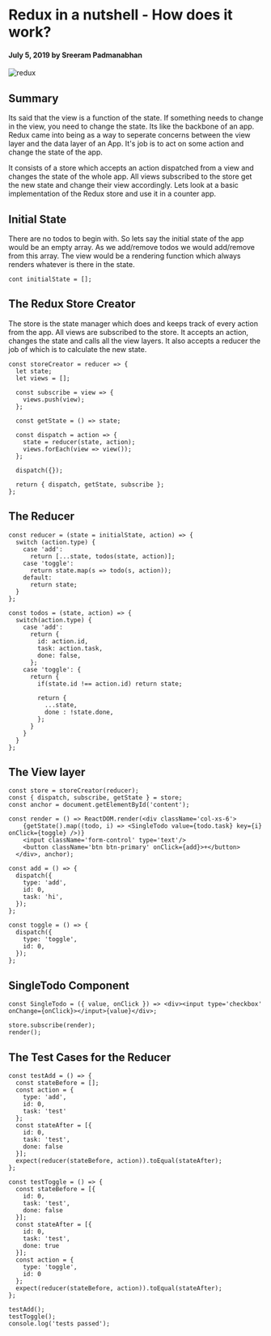 # Redux in a nutshell - How does it work?

#### July 5, 2019 by Sreeram Padmanabhan

![redux](/img/redux.jpg "redux")

## Summary
Its said that the view is a function of the state. If something needs to change in the view, you need to change the state. Its like the backbone of an app.
Redux came into being as a way to seperate concerns between the view layer and the data layer of an App.
It's job is to act on some action and change the state of the app.

It consists of a store which accepts an action dispatched from a view and changes the state of the whole app. All views subscribed to the store get the new state and change their view accordingly. Lets look at a basic implementation of the Redux store and use it in a counter app.


## Initial State
  There are no todos to begin with. So lets say the initial state of the app would be an empty array. As we add/remove todos we would add/remove from this array. The view would be a rendering function which always renders whatever is there in the state.

    cont initialState = [];

## The Redux Store Creator

The store is the state manager which does and keeps track of every action from the app. All views are subscribed to the store. It accepts an action, changes the state and calls all the view layers. It also accepts a reducer the job of which is to calculate the new state.

    const storeCreator = reducer => {
      let state;
      let views = [];

      const subscribe = view => {
        views.push(view);
      };

      const getState = () => state;

      const dispatch = action => {
        state = reducer(state, action);
        views.forEach(view => view());
      };

      dispatch({});

      return { dispatch, getState, subscribe };
    };


## The Reducer

    const reducer = (state = initialState, action) => {
      switch (action.type) {
        case 'add':
          return [...state, todos(state, action)];
        case 'toggle':
          return state.map(s => todo(s, action));
        default:
          return state;
      }
    };

    const todos = (state, action) => {
      switch(action.type) {
        case 'add':
          return {
            id: action.id,
            task: action.task,
            done: false,
          };
        case 'toggle': {
          return {
            if(state.id !== action.id) return state;

            return {
              ...state,
              done : !state.done,
            };
          }
        }
      }
    };


## The View layer

    const store = storeCreator(reducer);
    const { dispatch, subscribe, getState } = store;
    const anchor = document.getElementById('content');

    const render = () => ReactDOM.render(<div className='col-xs-6'>
        {getState().map((todo, i) => <SingleTodo value={todo.task} key={i} onClick={toggle} />)}
        <input className='form-control' type='text'/>
        <button className='btn btn-primary' onClick={add}>+</button>
      </div>, anchor);

    const add = () => {
      dispatch({
        type: 'add',
        id: 0,
        task: 'hi',
      });
    };

    const toggle = () => {
      dispatch({
        type: 'toggle',
        id: 0,
      });
    };


## SingleTodo Component

    const SingleTodo = ({ value, onClick }) => <div><input type='checkbox' onChange={onClick}></input>{value}</div>;

    store.subscribe(render);
    render();

## The Test Cases for the Reducer

    const testAdd = () => {
      const stateBefore = [];
      const action = {
        type: 'add',
        id: 0,
        task: 'test'
      };
      const stateAfter = [{
        id: 0,
        task: 'test',
        done: false
      }];
      expect(reducer(stateBefore, action)).toEqual(stateAfter);
    };

    const testToggle = () => {
      const stateBefore = [{
        id: 0,
        task: 'test',
        done: false
      }];
      const stateAfter = [{
        id: 0,
        task: 'test',
        done: true
      }];
      const action = {
        type: 'toggle',
        id: 0
      };
      expect(reducer(stateBefore, action)).toEqual(stateAfter);
    };

    testAdd();
    testToggle();
    console.log('tests passed');